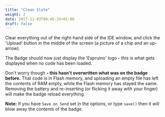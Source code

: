```yaml
---
title: "Clean Slate"
weight: 2
date: 2017-11-03T09:45:33+01:00
draft: false
---
```


Clear everything out of the right-hand side of the IDE window, and click the
'Upload' button in the middle of the screen (a picture of a chip and an up-arrow).

The Badge should now just display the 'Espruino' logo - this is what gets
displayed when no code has been loaded.

Don't worry though **- this hasn't overwritten what was on the badge before.**
That code is in Flash memory, and uploading an empty file has left the contents
 of RAM empty, while the Flash memory has stayed the same. Removing the battery
 and re-inserting (or flicking it away with your finger) will make the badge
 reload everything.

**Note:** If you have `Save on Send` set in the options, or type `save()`
then it *will* blow away the contents of the badge.
